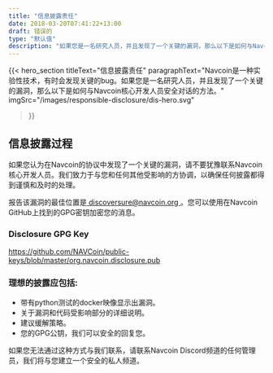 ```yaml
---
title: "信息披露责任"
date: 2018-03-20T07:41:22+13:00
draft: 错误的
type: "默认值"
description: "如果您是一名研究人员，并且发现了一个关键的漏洞，那么以下是如何与Navcoin核心开发人员安全对话的方法。"
---
```

{{< hero_section
titleText="信息披露责任"
paragraphText="Navcoin是一种实验性技术，有时会发现关键的bug。如果您是一名研究人员，并且发现了一个关键的漏洞，那么以下是如何与Navcoin核心开发人员安全对话的方法。"
imgSrc="/images/responsible-disclosure/dis-hero.svg"
>}}


<div class="grey">
    <div class="article">
        <h2 class="article-title">
            信息披露过程
        </h2>
        <p>如果您认为在Navcoin的协议中发现了一个关键的漏洞，请不要犹豫联系Navcoin核心开发人员。我们致力于与您和任何其他受影响的方协调，以确保任何披露都得到谨慎和及时的处理。</p>
        <p>报告该漏洞的最佳位置是<a href="#"> discoversure@navcoin.org </a>。您可以使用在Navcoin GitHub上找到的GPG密钥加密您的消息。</p>
        <h3 class="article-sml-title">Disclosure GPG Key</h3>
        <p>
            <a href="https://github.com/NAVCoin/public-keys/blob/master/org.navcoin.disclosure.pub" target="_blank" rel="nofollow noopener noreferrer">
                https://github.com/NAVCoin/public-keys/blob/master/org.navcoin.disclosure.pub
            </a>
        </p>
        <h3>理想的披露应包括:</h3>
        <ul>
            <li>带有python测试的docker映像显示出漏洞。</li>
            <li>关于漏洞和代码受影响部分的详细说明。</li>
            <li>建议缓解策略。</li>
            <li>您的GPG公钥，我们可以安全的回复您。</li>
        </ul>
        <p>如果您无法通过这种方式与我们联系，请联系Navcoin Discord频道的任何管理员，我们将与您建立一个安全的私人频道。</p>
    </div>
</div>

<style>

</style>
